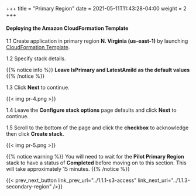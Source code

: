 +++
title = "Primary Region"
date =  2021-05-11T11:43:28-04:00
weight = 2
+++

#### Deploying the Amazon CloudFormation Template

1.1 Create application in primary region **N. Virginia (us-east-1)** by launching [CloudFormation Template](https://console.aws.amazon.com/cloudformation/home?region=us-east-1#/stacks/create/template?stackName=pilot-primary&templateURL=https://ee-assets-prod-us-east-1.s3.amazonaws.com/modules/7ebe40ac15b94a1e815828a877bde9b3/v7/PilotLightDR.yaml).

1.2  Specify stack details.

{{% notice info %}}
**Leave IsPrimary and LatestAmiId as the default values**
{{% /notice %}}

1.3 Click **Next** to continue.

{{< img pr-4.png >}}

1.4 Leave the **Configure stack options** page defaults and click **Next** to continue.

1.5 Scroll to the bottom of the page and click the **checkbox** to acknowledge then click **Create stack**.

{{< img pr-5.png >}}

{{% notice warning %}}
You will need to wait for the **Pilot Primary Region** stack to have a status of **Completed** before moving on to this section. This will take approximately 15 minutes.
{{% /notice %}}

{{< prev_next_button link_prev_url="../1.1.1-s3-access" link_next_url="../1.1.3-secondary-region" />}}

